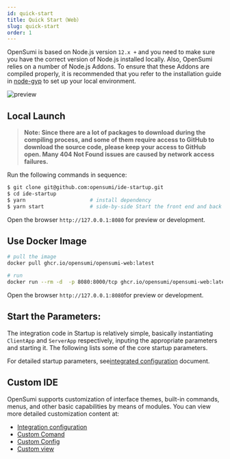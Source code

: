 ```yaml
---
id: quick-start
title: Quick Start（Web）
slug: quick-start
order: 1
---
```


OpenSumi is based on Node.js version `12.x +` and you need to make sure you have the correct version of Node.js installed locally. Also, OpenSumi relies on a number of Node.js Addons. To ensure that these Addons are compiled properly, it is recommended that you refer to the installation guide in [node-gyp](https://github.com/nodejs/node-gyp#installation) to set up your local environment.

![preview](https://img.alicdn.com/imgextra/i3/O1CN01uIRRRl1wmLkN9geV3_!!6000000006350-2-tps-2844-1830.png)

## Local Launch

> **Note: Since there are a lot of packages to download during the compiling process, and some of them require access to GitHub to download the source code, please keep your access to GitHub open. Many 404 Not Found issues are caused by network access failures.**

Run the following commands in sequence:

```bash
$ git clone git@github.com:opensumi/ide-startup.git
$ cd ide-startup
$ yarn					   # install dependency
$ yarn start		       # side-by-side Start the front end and back end in parallel
```

Open the browser  `http://127.0.0.1:8080` for preview or development.  

## Use Docker Image 

```bash
# pull the image  
docker pull ghcr.io/opensumi/opensumi-web:latest

# run
docker run --rm -d  -p 8080:8000/tcp ghcr.io/opensumi/opensumi-web:latest
```

Open the browser `http://127.0.0.1:8080`for preview or development.  

## Start the Parameters:

The integration code in Startup is relatively simple, basically instantiating `ClientApp` and `ServerApp` respectively, inputing the appropriate parameters and starting it. The following lists some of the core startup parameters.  

For detailed startup parameters, see[integrated configuration](../universal-integrate-case/custom-config) document.  

## Custom IDE

OpenSumi supports customization of interface themes, built-in commands, menus, and other basic capabilities by means of modules. You can view more detailed customization content at:

- [Integration configuration](../universal-integrate-case/custom-config)
- [Custom Comand](../universal-integrate-case/custom-command)
- [Custom Config](../universal-integrate-case/custom-config)
- [Custom view](../universal-integrate-case/custom-view)
